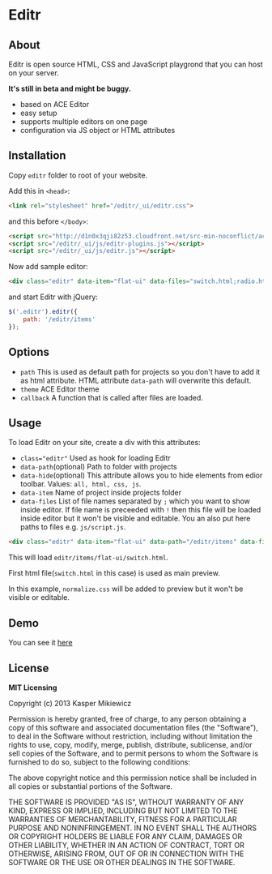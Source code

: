 # Editr

## About

Editr is open source HTML, CSS and JavaScript playgrond that you can host on your server.

**It's still in beta and might be buggy.**

* based on ACE Editor
* easy setup
* supports multiple editors on one page
* configuration via JS object or HTML attributes

## Installation

Copy `editr` folder to root of your website.

Add this in `<head>`:

```html
<link rel="stylesheet" href="/editr/_ui/editr.css">
```

and this before `</body>`:

```html
<script src="http://d1n0x3qji82z53.cloudfront.net/src-min-noconflict/ace.js"></script>
<script src="/editr/_ui/js/editr-plugins.js"></script>
<script src="/editr/_ui/js/editr.js"></script>
```

Now add sample editor:

```html
<div class="editr" data-item="flat-ui" data-files="switch.html;radio.html;!normalize.css;radio.css;switch.css"></div>
```

and start Editr with jQuery:

```js
$('.editr').editr({
    path: '/editr/items'
});
```

## Options

* `path` This is used as default path for projects so you don't have to add it as html attribute. HTML attribute `data-path` will overwrite this default.
* `theme` ACE Editor theme
* `callback` A function that is called after files are loaded.

## Usage

To load Editr on your site, create a div with this attributes:

* `class="editr"` Used as hook for loading Editr
* `data-path`(optional) Path to folder with projects
* `data-hide`(optional) This attribute allows you to hide elements from edior toolbar. Values: `all, html, css, js`.
* `data-item` Name of project inside projects folder
* `data-files` List of file names separated by `;` which you want to show inside editor. If file name is preceeded with `!` then this file will be loaded inside editor but it won't be visible and editable. You an also put here paths to files e.g. `js/script.js`.

```html
<div class="editr" data-item="flat-ui" data-path="/editr/items" data-files="switch.html;radio.html;!normalize.css;radio.css;switch.css"></div>
```

This will load `editr/items/flat-ui/switch.html`.

First html file(`switch.html` in this case) is used as main preview.

In this example, `normalize.css` will be added to preview but it won't be visible or editable.

## Demo

You can see it [here](http://5minfork.com/Idered/editr)

## License

**MIT Licensing**

Copyright (c) 2013 Kasper Mikiewicz

Permission is hereby granted, free of charge, to any person obtaining a copy of this software and associated documentation files (the "Software"), to deal in the Software without restriction, including without limitation the rights to use, copy, modify, merge, publish, distribute, sublicense, and/or sell copies of the Software, and to permit persons to whom the Software is furnished to do so, subject to the following conditions:

The above copyright notice and this permission notice shall be included in all copies or substantial portions of the Software.

THE SOFTWARE IS PROVIDED "AS IS", WITHOUT WARRANTY OF ANY KIND, EXPRESS OR IMPLIED, INCLUDING BUT NOT LIMITED TO THE WARRANTIES OF MERCHANTABILITY, FITNESS FOR A PARTICULAR PURPOSE AND NONINFRINGEMENT. IN NO EVENT SHALL THE AUTHORS OR COPYRIGHT HOLDERS BE LIABLE FOR ANY CLAIM, DAMAGES OR OTHER LIABILITY, WHETHER IN AN ACTION OF CONTRACT, TORT OR OTHERWISE, ARISING FROM, OUT OF OR IN CONNECTION WITH THE SOFTWARE OR THE USE OR OTHER DEALINGS IN THE SOFTWARE.
